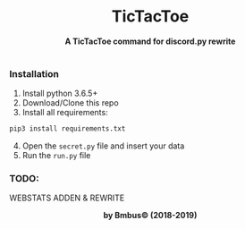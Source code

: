 <div align=center>
    <h1>TicTacToe</h1>
    <strong>A TicTacToe command for discord.py rewrite</strong> </br>
    </br>
</div>

### Installation 

1. Install python 3.6.5+
2. Download/Clone this repo
3. Install all requirements:
````bash
pip3 install requirements.txt
````

4. Open the ``secret.py`` file and insert your data
5. Run the ``run.py`` file 

### TODO:
WEBSTATS ADDEN & REWRITE

<div align=center>
    <strong>by Bmbus© (2018-2019)</strong>
</div>
